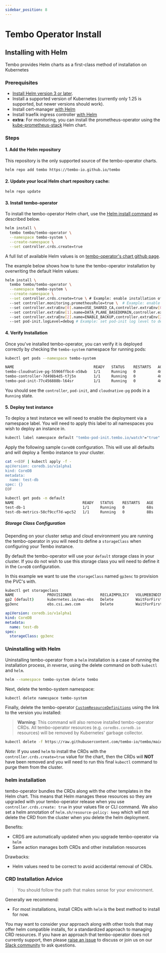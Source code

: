 ```yaml
---
sidebar_position: 8
---
```


# Tembo Operator Install

## Installing with Helm

Tembo provides Helm charts as a first-class method of installation on Kubernetes

### Prerequisites

- [Install Helm version 3 or later](https://helm.sh/docs/intro/install/).
- Install a supported version of Kubernetes (currently only 1.25 is supported, but newer versions should work).
- Install cert-manager [with Helm](https://cert-manager.io/docs/installation/helm/#4-install-cert-manager)
- Install traefik ingress controller [with Helm](https://doc.traefik.io/traefik/getting-started/install-traefik/#use-the-helm-chart)
- **extra**: For monitoring, you can install the prometheus-operator using the 
[kube-prometheus-stack](https://github.com/prometheus-community/helm-charts/tree/main/charts/kube-prometheus-stack)
Helm chart.

### Steps

#### 1. Add the Helm repository

This repository is the only supported source of the tembo-operator charts.

```bash
helm repo add tembo https://tembo-io.github.io/tembo
```

#### 2. Update your local Helm chart repository cache:

```bash
helm repo update
```

#### 3. Install tembo-operator

To install the tembo-operator Helm chart, use the [Helm install command](https://helm.sh/docs/helm/helm_install/) as described below.

```bash
helm install \
  tembo tembo/tembo-operator \
  --namespace tembo-system \
  --create-namespace \
  --set controller.crds.create=true
```

A full list of available Helm values is on [tembo-operator's chart github page](https://github.com/tembo-io/tembo/blob/main/charts/tembo-operator/README.md).

The example below shows how to tune the tembo-operator installation by overwriting the default Helm values:

```bash
helm install \
  tembo tembo/tembo-operator \
  --namespace tembo-system \
  --create-namespace \
  --set controller.crds.create=true \ # Example: enable installation of the CRDs
  --set controller.monitoring.prometheusRule=true \  # Example: enable prometheus rules for CNPG using a Helm parameter
  --set controller.extraEnv[0].name=USE_SHARED_CA,controller.extraEnv[0].value="1" \ # Example: enable the shared CA for instance connections
  --set controller.extraEnv[1].name=DATA_PLANE_BASEDOMAIN,controller.extraEnv[1].value=localhost \ # Example: enable domain name for ingress.
  --set controller.extraEnv[2].name=ENABLE_BACKUP,controller.extraEnv[2].value="false" \ # Example: disable backups (for local use)
  --set pod-init.logLevel=debug # Example: set pod-init log level to debug
```

#### 4. Verify Installation

Once you've installed tembo-operator, you can verify it is deployed correctly by
checking the `tembo-system` namespace for running pods:

```bash
kubectl get pods --namespace tembo-system

NAME                                    READY   STATUS    RESTARTS   AGE
tembo-cloudnative-pg-55966ffbc4-x58wb   1/1     Running   0          4m24s
tembo-controller-7d498b4d5-t7j5n        1/1     Running   0          4m24s
tembo-pod-init-77c456888b-l64sr         1/1     Running   0          4m24s
```

You should see the `controller`, `pod-init`, and
`cloudnative-pg` pods in a `Running` state.

#### 5. Deploy test instance

To deploy a test instance we will need to enable the deployment via a namespace
label.  You will need to apply this label to all namespaces you wish to deploy 
an instance in.

```bash
kubectl label namespace default "tembo-pod-init.tembo.io/watch"="true"
```

Apply the following sample `CoreDB` configuration.  This will use all defaults
and will deploy a Tembo instance to your cluster.

```bash
cat <<EOF | kubectl apply -f -
apiVersion: coredb.io/v1alpha1
kind: CoreDB
metadata:
  name: test-db
spec: {}
EOF
```

```bash
kubectl get pods -n default
NAME                               READY   STATUS    RESTARTS   AGE
test-db-1                          1/1     Running   0          68s
test-db-metrics-58cf9ccf7d-wpc52   1/1     Running   0          88s
```

##### Storage Class Configuration

Depending on your cluster setup and cloud environment you are running the tembo-operator
in you will need to define a `storageClass` when configuring your Tembo instance.

By default the tembo-operator will use your `default` storage class in your cluster.
If you do not wish to use this storage class you will need to define it in the
`CoreDB` configuration.

In this example we want to use the `storageClass` named `gp3enc` to provision the
PVC's with.

```bash
kubectl get storageclass
NAME               PROVISIONER             RECLAIMPOLICY   VOLUMEBINDINGMODE      ALLOWVOLUMEEXPANSION   AGE
gp2 (default)      kubernetes.io/aws-ebs   Delete          WaitForFirstConsumer   false                  278d
gp3enc             ebs.csi.aws.com         Delete          WaitForFirstConsumer   true                   254d
```

```yaml
apiVersion: coredb.io/v1alpha1
kind: CoreDB
metadata:
  name: test-db
spec:
  storageClass: gp3enc
```
 
### Uninstalling with Helm

Uninstalling tembo-operator from a `helm` installation is a case of running the
installation process, *in reverse*, using the delete command on both `kubectl`
and `helm`.

```bash
helm --namespace tembo-system delete tembo
```

Next, delete the tembo-system namespace:

```bash
kubectl delete namespace tembo-system
```

Finally, delete the tembo-operator
[`CustomResourceDefinitions`](https://kubernetes.io/docs/concepts/extend-kubernetes/api-extension/custom-resources/)
using the link to the version you installed:
> **Warning**: This command will also remove installed tembo-operator CRDs. All
> tembo-operator resources (e.g. `coredbs.coredb.io` resources) will
> be removed by Kubernetes' garbage collector.

```bash
kubectl delete -f https://raw.githubusercontent.com/tembo-io/tembo/main/charts/tembo-operator/templates/crd.yaml
```

*Note:* If you used `helm` to install the CRDs with the `controller.crds.create=true`
value for the chart, then the CRDs will **NOT** have been removed and
you will need to run this final `kubectl` command to purge them from the cluster.

### helm installation

tembo-operator bundles the CRDs along with the other templates
in the Helm chart. This means that Helm manages these resources so they are
upgraded with your tembo-operator release when you use 
`controller.crds.create: true` in your values file or CLI command. We also set 
a helm annotation of `helm.sh/resource-policy: keep` which will not delete the
CRD from the cluster when you delete the helm deployment.

Benefits:

- CRDS are automatically updated when you upgrade tembo-operator via `helm`
- Same action manages both CRDs and other installation resources

Drawbacks:

- Helm values need to be correct to avoid accidental removal of CRDs.

### CRD Installation Advice

> You should follow the path that makes sense for your environment.

Generally we recommend:

- For most installations, install CRDs with `helm` is the best method to 
install for now.

You may want to consider your approach along with other tools that may offer
helm compatible installs, for a standardized approach to managing CRD
resources. If you have an approach that tembo-operator does not currently
support, then please 
[raise an issue](https://github.com/tembo-io/tembo/issues) to
discuss or join us on our [Slack community](https://tembocommunity.slack.com) to ask
questions.
